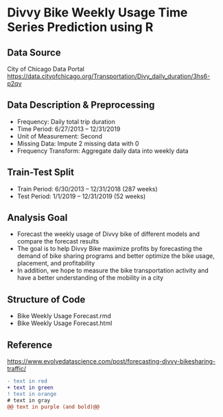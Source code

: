 # Divvy Bike Weekly Usage Time Series Prediction using R

## Data Source
City of Chicago Data Portal  
https://data.cityofchicago.org/Transportation/Divy_daily_duration/3hs6-p2qv

## Data Description & Preprocessing
* Frequency: Daily total trip duration 
* Time Period: 6/27/2013 – 12/31/2019
* Unit of Measurement: Second
* Missing Data: Impute 2 missing data with 0
* Frequency Transform: Aggregate daily data into weekly data

## Train-Test Split
* Train Period: 6/30/2013 – 12/31/2018 (287 weeks)
* Test Period: 1/1/2019 – 12/31/2019 (52 weeks)

## Analysis Goal
* Forecast the weekly usage of Divvy bike of different models and compare the forecast results
* The goal is to help Divvy Bike maximize profits by forecasting the demand of bike sharing programs and better optimize the bike usage, placement, and profitability
* In addition, we hope to measure the bike transportation activity and have a better understanding of the mobility in a city

## Structure of Code
* Bike Weekly Usage Forecast.rmd
* Bike Weekly Usage Forecast.html 

## Reference
https://www.evolvedatascience.com/post/forecasting-divvy-bikesharing-traffic/




```diff
- text in red
+ text in green
! text in orange
# text in gray
@@ text in purple (and bold)@@
```
